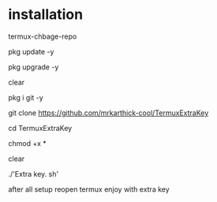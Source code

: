 # installation  

termux-chbage-repo   

pkg update  -y

pkg upgrade  -y 

clear

pkg i git  -y


git clone https://github.com/mrkarthick-cool/TermuxExtraKey

cd TermuxExtraKey

chmod +x *

clear


./'Extra key. sh'


after all setup reopen termux  enjoy with extra key 


   
